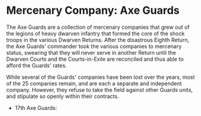 # Mercenary Company: Axe Guards
The Axe Guards are a collection of mercenary companies that grew out of the legions of heavy dwarven infantry that formed the core of the shock troops in the various Dwarven Returns. After the disastrous Eighth Return, the Axe Guards' commander took the various companies to mercenary status, swearing that they will never serve in another Return until the Dwarven Courts and the Courts-in-Exile are reconciled and thus able to afford the Guards' rates.

While several of the Guards' companies have been lost over the years, most of the 25 companies remain, and are each a separate and independent company. However, they refuse to take the field against other Guards units, and stipulate so openly within their contracts.

* 17th Axe Guards:
